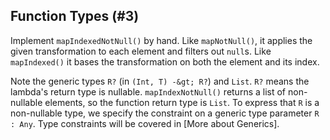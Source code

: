 ## Function Types (#3)

Implement `mapIndexedNotNull()` by hand. Like `mapNotNull()`, it applies the
given transformation to each element and filters out `null`s. Like
`mapIndexed()` it bases the transformation on both the element and its index.

Note the generic types `R?` (in `(Int, T) -&gt; R?`) and `List`. `R?` means the
lambda's return type is nullable. `mapIndexNotNull()` returns a list of
non-nullable elements, so the function return type is `List`. To express
that `R` is a non-nullable type, we specify the constraint on a generic type
parameter `R : Any`. Type constraints will be covered in [More about Generics].